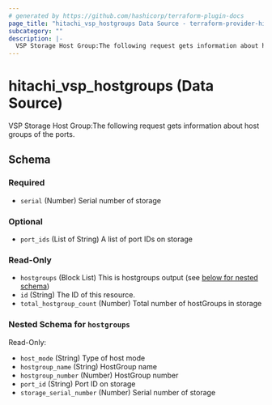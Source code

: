 ```yaml
---
# generated by https://github.com/hashicorp/terraform-plugin-docs
page_title: "hitachi_vsp_hostgroups Data Source - terraform-provider-hitachi"
subcategory: ""
description: |-
  VSP Storage Host Group:The following request gets information about host groups of the ports.
---
```


# hitachi_vsp_hostgroups (Data Source)

VSP Storage Host Group:The following request gets information about host groups of the ports.



<!-- schema generated by tfplugindocs -->
## Schema

### Required

- `serial` (Number) Serial number of storage

### Optional

- `port_ids` (List of String) A list of port IDs on storage

### Read-Only

- `hostgroups` (Block List) This is hostgroups output (see [below for nested schema](#nestedblock--hostgroups))
- `id` (String) The ID of this resource.
- `total_hostgroup_count` (Number) Total number of hostGroups in storage

<a id="nestedblock--hostgroups"></a>
### Nested Schema for `hostgroups`

Read-Only:

- `host_mode` (String) Type of host mode
- `hostgroup_name` (String) HostGroup name
- `hostgroup_number` (Number) HostGroup number
- `port_id` (String) Port ID on storage
- `storage_serial_number` (Number) Serial number of storage
